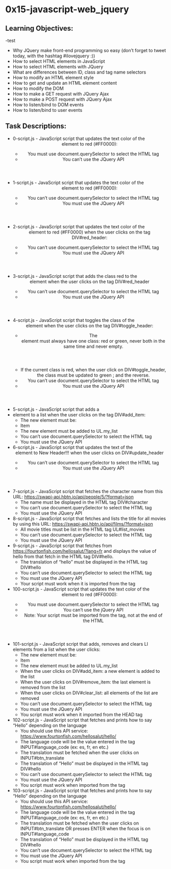 # 0x15-javascript-web_jquery

## Learning Objectives:

-test
- Why JQuery make front-end programming so easy (don’t forget to tweet today, with the hashtag #ilovejquery :))
- How to select HTML elements in JavaScript
- How to select HTML elements with JQuery
- What are differences between ID, class and tag name selectors
- How to modify an HTML element style
- How to get and update an HTML element content
- How to modify the DOM
- How to make a GET request with JQuery Ajax
- How to make a POST request with JQuery Ajax
- How to listen/bind to DOM events
- How to listen/bind to user events


## Task Descriptions:

- 0-script.js - JavaScript script that updates the text color of the <header> element to red (#FF0000):
    - You must use document.querySelector to select the HTML tag
    - You can’t use the JQuery API
- 1-script.js - JavaScript script that updates the text color of the <header> element to red (#FF0000):
    - You can’t use document.querySelector to select the HTML tag
    - You must use the JQuery API
- 2-script.js - JavaScript script that updates the text color of the <header> element to red (#FF0000) when the user clicks on the tag DIV#red_header:
    - You can’t use document.querySelector to select the HTML tag
    - You must use the JQuery API
- 3-script.js - JavaScript script that adds the class red to the <header> element when the user clicks on the tag DIV#red_header
    - You can’t use document.querySelector to select the HTML tag
    - You must use the JQuery API
- 4-script.js - JavaScript script that toggles the class of the <header> element when the user clicks on the tag DIV#toggle_header:
    - The <header> element must always have one class: red or green, never both in the same time and never empty.
    - If the current class is red, when the user click on DIV#toggle_header, the class must be updated to green ; and the reverse.
    - You can’t use document.querySelector to select the HTML tag
    - You must use the JQuery API
- 5-script.js - JavaScript script that adds a <li> element to a list when the user clicks on the tag DIV#add_item:
    - The new element must be: <li>Item</li>
    - The new element must be added to UL.my_list
    - You can’t use document.querySelector to select the HTML tag
    - You must use the JQuery API
- 6-script.js - JavaScript script that updates the text of the <header> element to New Header!!! when the user clicks on DIV#update_header
    - You can’t use document.querySelector to select the HTML tag
    - You must use the JQuery API
- 7-script.js - JavaScript script that fetches the character name from this URL: https://swapi-api.hbtn.io/api/people/5/?format=json
    - The name must be displayed in the HTML tag DIV#character
    - You can’t use document.querySelector to select the HTML tag
    - You must use the JQuery API
- 8-script.js - JavaScript script that fetches and lists the title for all movies by using this URL: https://swapi-api.hbtn.io/api/films/?format=json
    - All movie titles must be list in the HTML tag UL#list_movies
    - You can’t use document.querySelector to select the HTML tag
    - You must use the JQuery API
- 9-script.js - JavaScript script that fetches from https://fourtonfish.com/hellosalut/?lang=fr and displays the value of hello from that fetch in the HTML tag DIV#hello.
    - The translation of “hello” must be displayed in the HTML tag DIV#hello
    - You can’t use document.querySelector to select the HTML tag
    - You must use the JQuery API
    - Your script must work when it is imported from the <head> tag
- 100-script.js - JavaScript script that updates the text color of the <header> element to red (#FF0000):
    - You must use document.querySelector to select the HTML tag
    - You can’t use the jQuery API
    - Note: Your script must be imported from the <head> tag, not at the end of the HTML
- 101-script.js - JavaScript script that adds, removes and clears LI elements from a list when the user clicks:
    - The new element must be: <li>Item</li>
    - The new element must be added to UL.my_list
    - When the user clicks on DIV#add_item: a new element is added to the list
    - When the user clicks on DIV#remove_item: the last element is removed from the list
    - When the user clicks on DIV#clear_list: all elements of the list are removed
    - You can’t use document.querySelector to select the HTML tag
    - You must use the JQuery API
    - You script must work when it imported from the HEAD tag
- 102-script.js - JavaScript script that fetches and prints how to say “Hello” depending on the language
    - You should use this API service: https://www.fourtonfish.com/hellosalut/hello/
    - The language code will be the value entered in the tag INPUT#language_code (ex: es, fr, en etc.)
    - The translation must be fetched when the user clicks on INPUT#btn_translate
    - The translation of “Hello” must be displayed in the HTML tag DIV#hello
    - You can’t use document.querySelector to select the HTML tag
    - You must use the JQuery API
    - You script must work when imported from the <head> tag
- 103-script.js - JavaScript script that fetches and prints how to say “Hello” depending on the language
    - You should use this API service: https://www.fourtonfish.com/hellosalut/hello/
    - The language code will be the value entered in the tag INPUT#language_code (ex: es, fr, en etc.)
    - The translation must be fetched when the user clicks on INPUT#btn_translate OR presses ENTER when the focus is on INPUT#language_code
    - The translation of “Hello” must be displayed in the HTML tag DIV#hello
    - You can’t use document.querySelector to select the HTML tag
    - You must use the JQuery API
    - You script must work when imported from the <head> tag
